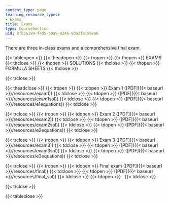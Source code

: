 ```yaml
---
content_type: page
learning_resource_types:
- Exams
title: Exams
type: CourseSection
uid: 8fb36199-f4d5-b9a9-0246-9da3fe199ea6
---
```


There are three in-class exams and a comprehensive final exam.

{{< tableopen >}}
{{< theadopen >}}
{{< tropen >}}
{{< thopen >}}
EXAMS
{{< thclose >}}
{{< thopen >}}
SOLUTIONS
{{< thclose >}}
{{< thopen >}}
FORMULA SHEETS
{{< thclose >}}

{{< trclose >}}

{{< theadclose >}}
{{< tropen >}}
{{< tdopen >}}
Exam 1 ([PDF]({{< baseurl >}}/resources/exam1))
{{< tdclose >}}
{{< tdopen >}}
([PDF]({{< baseurl >}}/resources/exam1sol))
{{< tdclose >}}
{{< tdopen >}}
([PDF]({{< baseurl >}}/resources/e1equations))
{{< tdclose >}}

{{< trclose >}}
{{< tropen >}}
{{< tdopen >}}
Exam 2 ([PDF]({{< baseurl >}}/resources/exam2))
{{< tdclose >}}
{{< tdopen >}}
([PDF]({{< baseurl >}}/resources/exam2sol))
{{< tdclose >}}
{{< tdopen >}}
([PDF]({{< baseurl >}}/resources/e2equations))
{{< tdclose >}}

{{< trclose >}}
{{< tropen >}}
{{< tdopen >}}
Exam 3 ([PDF]({{< baseurl >}}/resources/exam3))
{{< tdclose >}}
{{< tdopen >}}
([PDF]({{< baseurl >}}/resources/exam3sol))
{{< tdclose >}}
{{< tdopen >}}
([PDF]({{< baseurl >}}/resources/e3equations))
{{< tdclose >}}

{{< trclose >}}
{{< tropen >}}
{{< tdopen >}}
Final exam ([PDF]({{< baseurl >}}/resources/final))
{{< tdclose >}}
{{< tdopen >}}
([PDF]({{< baseurl >}}/resources/final_sol))
{{< tdclose >}}
{{< tdopen >}}
 
{{< tdclose >}}

{{< trclose >}}

{{< tableclose >}}